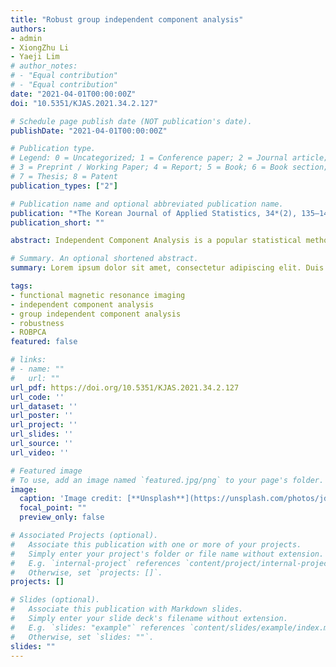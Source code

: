 ```yaml
---
title: "Robust group independent component analysis"
authors:
- admin
- XiongZhu Li
- Yaeji Lim
# author_notes:
# - "Equal contribution"
# - "Equal contribution"
date: "2021-04-01T00:00:00Z"
doi: "10.5351/KJAS.2021.34.2.127"

# Schedule page publish date (NOT publication's date).
publishDate: "2021-04-01T00:00:00Z"

# Publication type.
# Legend: 0 = Uncategorized; 1 = Conference paper; 2 = Journal article;
# 3 = Preprint / Working Paper; 4 = Report; 5 = Book; 6 = Book section;
# 7 = Thesis; 8 = Patent
publication_types: ["2"]

# Publication name and optional abbreviated publication name.
publication: "*The Korean Journal of Applied Statistics, 34*(2), 135–147"
publication_short: ""

abstract: Independent Component Analysis is a popular statistical method to separate independent signals from the mixed data, and Group Independent Component Analysis is an its multi-subject extension of Independent Com- ponent Analysis. It has been applied Functional Magnetic Resonance Imaging data and provides promising re- sults. However, classical Group Independent Component Analysis works poorly when outliers exist on data which is frequently occurred in Magnetic Resonance Imaging scanning. In this study, we propose a robust version of the Group Independent Component Analysis based on ROBPCA. Through the numerical studies, we compare proposed method to the conventional method, and verify the robustness of the proposed method.

# Summary. An optional shortened abstract.
summary: Lorem ipsum dolor sit amet, consectetur adipiscing elit. Duis posuere tellus ac convallis placerat. Proin tincidunt magna sed ex sollicitudin condimentum.

tags:
- functional magnetic resonance imaging
- independent component analysis
- group independent component analysis
- robustness
- ROBPCA
featured: false

# links:
# - name: ""
#   url: ""
url_pdf: https://doi.org/10.5351/KJAS.2021.34.2.127
url_code: ''
url_dataset: ''
url_poster: ''
url_project: ''
url_slides: ''
url_source: ''
url_video: ''

# Featured image
# To use, add an image named `featured.jpg/png` to your page's folder. 
image:
  caption: 'Image credit: [**Unsplash**](https://unsplash.com/photos/jdD8gXaTZsc)'
  focal_point: ""
  preview_only: false

# Associated Projects (optional).
#   Associate this publication with one or more of your projects.
#   Simply enter your project's folder or file name without extension.
#   E.g. `internal-project` references `content/project/internal-project/index.md`.
#   Otherwise, set `projects: []`.
projects: []

# Slides (optional).
#   Associate this publication with Markdown slides.
#   Simply enter your slide deck's filename without extension.
#   E.g. `slides: "example"` references `content/slides/example/index.md`.
#   Otherwise, set `slides: ""`.
slides: ""
---
```


<!--
{{% callout note %}}
Click the *Cite* button above to demo the feature to enable visitors to import publication metadata into their reference management software.
{{% /callout %}}

{{% callout note %}}
Create your slides in Markdown - click the *Slides* button to check out the example.
{{% /callout %}}

Supplementary notes can be added here, including [code, math, and images](https://wowchemy.com/docs/writing-markdown-latex/).
-->
